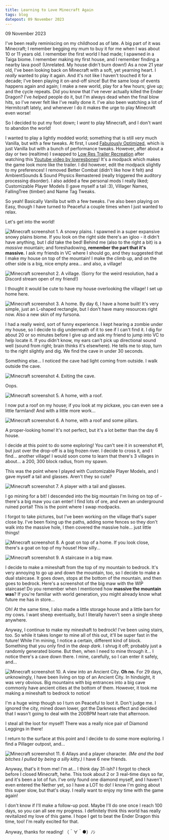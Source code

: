 ```yaml
---
title: Learning to Love Minecraft Again
tags: blog
datepost: 09 November 2023
---
```

09 November 2023

I've been really reminiscing on my childhood as of late. A big part of it was Minecraft; I remember begging my mum to buy it for me when I was about 10 or 11 years old. I remember the first world I had made; I spawned in a Taiga biome. I remember making my first house, and I remember finding a nearby lava pool! (Unrelated. My house didn't burn down!) As a now 21 year old, I've been looking back on Minecraft with a soft, yet yearning heart. I *really* wanted to play it again. And it's not like I haven't touched it for a decade; I've been playing it on-and-off since! But the same loop of events happens again and again; I make a new world, play for a few hours; give up; and the cycle repeats. Did you know that I've never actually killed the Ender Dragon? I've *helped* people do it, but I'm always dead when the final blow hits, so I've never felt like I've really done it. I've also been watching a lot of Hermitcraft lately, and whenever I do it makes the urge to play Minecraft even worse!

So I decided to put my foot down; I *want* to play Minecraft, and I don't want to abandon the world!

I wanted to play a lightly modded world; something that is still *very* much Vanilla, but with a few tweaks.
At first, I used [Fabulously Optimized](https://modrinth.com/modpack/fabulously-optimized), which is just Vanilla but with a bunch of performance tweaks.
However, after about a day or two (realtime) I swapped to [Low Res Trailer Recreation](https://modrinth.com/modpack/low-res-trailer-recreation) after watching this [Youtube video by lowresbones](https://www.youtube.com/watch?v=BqDE9pioCDM)! It's a modpack which makes the game look more like the trailer. I did however, edit the modpack slightly to my preferences! I removed Better Combat (didn't like how it felt) and AmbientSounds & Sound Physics Remastered (really triggered the auditory processing disorder). I also added a few personal mods I really liked; Customizable Player Models (I gave myself a tail :3), Villager Names, FallingTree (timber) and Name Tag Tweaks.

So yeah! Basically Vanilla but with a few tweaks. I've also been playing on Easy, though I have turned to Peaceful a couple times when I just wanted to relax.

Let's get into the world!

![Minecraft screenshot 1. A snowy plains.](/assets/img/blog/minecraft_1.png)
I spawned in a super expansive snowy plains biome. If you look on the right side there's an igloo - it didn't have anything, but I *did* take the bed! Behind me (also to the right a bit) is a *massive* mountain; and foreshadowing, **remember the part that it's massive.** I ask my friends in VC where I should go, and they suggested that I make my house on top of the mountain! I make the climb up, and on the other side is a big, nice empty area... and also, a village!

![Minecraft screenshot 2. A village.](/assets/img/blog/minecraft_2.png)
(Sorry for the weird resolution, had a Discord stream open of my friend!)

I thought it would be cute to have my house overlooking the village! I set up home here.

![Minecraft screenshot 3. A home.](/assets/img/blog/minecraft_3.png)
By day 6, I have a home built! It's very simple, just an L-shaped rectangle, but I don't have many resources right now. Also a new skin of my fursona.

I had a really weird, sort of funny experience. I kept hearing a zombie under my house, so I decide to dig underneath of it to see if I can't find it. I dig for about 20 or so minutes before I give up and ask my friend to jump into VC to help locate it. If you didn't know, my ears can't pick up directional sound well (sound from right; brain thinks it's elsewhere). He tells me to stop, turn to the right slightly and dig. We find the cave in under 30 seconds.

Something else... I noticed the cave had light coming from outside. I walk outside the cave.

![Minecraft screenshot 4. Exiting the cave.](/assets/img/blog/minecraft_4.png)

Oops.

![Minecraft screenshot 5. A home, with a roof.](/assets/img/blog/minecraft_5.png)

I now put a roof on my house; if you look at my pickaxe, you can even see a little farmland!
And with a little more work...

![Minecraft screenshot 6. A home, with a roof and some pillars.](/assets/img/blog/minecraft_6.png)

A proper-looking home! It's not perfect, but it's a lot better than the day 6 house.

I decide at this point to do some exploring! You can't see it in screenshot #1, but just over the drop-off is a big frozen river. I decide to cross it, and I find... another village! I would soon come to learn that there's 3 villages in about... a 200, 300 block radius, from my spawn.

This was the point where I played with Customizable Player Models, and I gave myself a tail and glasses. Aren't they so cute?

![Minecraft screenshot 7. A player with a tail and glasses.](/assets/img/blog/minecraft_7.png)

I go mining for a bit! I descended into the big mountain I'm living on top of - there's a big maw you can enter! I find lots of ore, and even an underground ruined portal!
This is the point where I swap modpacks.

I forgot to take pictures, but I've been working on the village that's super close by. I've been fixing up the paths, adding some fences so they don't walk into the massive hole, I then covered the massive hole... just little things!

![Minecraft screenshot 8. A goat on top of a home.](/assets/img/blog/minecraft_8.png)
If you look close, there's a goat on top of my house! How silly...

![Minecraft screenshot 9. A staircase in a big maw.](/assets/img/blog/minecraft_9.png)

I decide to make a mineshaft from the top of my mountain to bedrock. It's very annoying to go up and down the mountain, too, so I decide to make a dual staircase. It goes down, stops at the bottom of the mountain, and then goes to bedrock. Here's a screenshot of the big maw with the WIP staircase! Do you remember when I mentioned how **massive the mountain was**? If you're familiar with world generation, you might already know what future me has in store...

Oh! At the same time, I also made a little storage house and a little barn for my cows. I want sheep eventually, but I literally haven't seen a single sheep anywhere.

Anyway, I continue to make my mineshaft to bedrock! I've been using stairs, too. So while it takes longer to mine all of this out, it'll be super fast in the future!
While I'm mining, I notice a certain, different kind of block. Something that you only find in the *deep dark*. I shrug it off; probably just a randomly generated biome.
But then, when I need to mine through it... I notice there's a cave down there. I mine, carefully, so I can enter it safely, and...

![Minecraft screenshot 10. A view into an Ancient City.](/assets/img/blog/minecraft_10.png)
**Oh no.** For 29 days, unknowingly, I have been living on top of an Ancient City. In hindsight, it was very obvious. Big mountains with big entrances into a big cave commonly have ancient cities at the bottom of them. However, it took me making a mineshaft to bedrock to notice!

I'm a huge wimp though so I turn on Peaceful to loot it. Don't judge me. I ignored the city, mined down lower, got the Darkness effect and decided that I wasn't going to deal with the 200BPM heart rate that afternoon.

I steal all the loot for myself! There was a really nice pair of Diamond Leggings in there!

I return to the surface at this point and I decide to do some more exploring. I find a Pillager outpost, and...

![Minecraft screenshot 11. 6 Allays and a player character.](/assets/img/blog/minecraft_11.png)
*(Me and the bad bitches I pulled by being a silly kitty.)*
I have 6 new friends.

Anyway, that's it from me! I'm at... I think day 31-ish? I forgot to check before I closed Minecraft, hehe. This took about 2 or 3 real-time days so far, and it's been a lot of fun. I've only found one diamond myself, and I haven't even entered the Nether yet, so I have a LOT to do! I know I'm going about this super slow, but that's okay. I really want to enjoy my time with the game again!

I don't know if I'll make a follow-up post. Maybe I'll do one once I reach 100 days, so you can all see my progress. I definitely think this world has really revitalized my love of this game. I hope I get to beat the Ender Dragon this time, too! I'm really excited for that.

Anyway, thanks for reading! （＾∀＾●）ﾉｼ